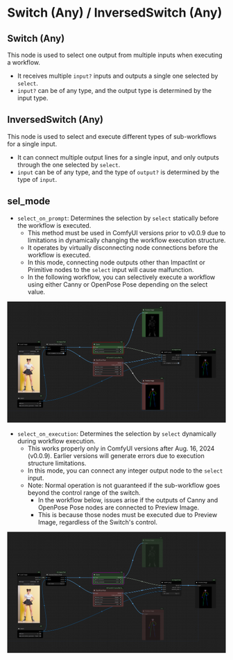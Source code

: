 # Switch (Any) / InversedSwitch (Any)

## Switch (Any)

This node is used to select one output from multiple inputs when executing a workflow.

* It receives multiple `input?` inputs and outputs a single one selected by `select`.
* `input?` can be of any type, and the output type is determined by the input type.

## InversedSwitch (Any)

This node is used to select and execute different types of sub-workflows for a single input.

* It can connect multiple output lines for a single input, and only outputs through the one selected by `select`.
* `input` can be of any type, and the type of `output?` is determined by the type of `input`.

## sel_mode

* `select_on_prompt`: Determines the selection by `select` statically before the workflow is executed.
    * This method must be used in ComfyUI versions prior to v0.0.9 due to limitations in dynamically changing the workflow execution structure.
    * It operates by virtually disconnecting node connections before the workflow is executed.
    * In this mode, connecting node outputs other than ImpactInt or Primitive nodes to the `select` input will cause malfunction.
    * In the following workflow, you can selectively execute a workflow using either Canny or OpenPose Pose depending on the select value.

![static](select_on_prompt.png)

* `select_on_execution`: Determines the selection by `select` dynamically during workflow execution.
    * This works properly only in ComfyUI versions after Aug. 16, 2024 (v0.0.9). Earlier versions will generate errors due to execution structure limitations.
    * In this mode, you can connect any integer output node to the `select` input.
    * Note: Normal operation is not guaranteed if the sub-workflow goes beyond the control range of the switch.
        * In the workflow below, issues arise if the outputs of Canny and OpenPose Pose nodes are connected to Preview Image.
        * This is because those nodes must be executed due to Preview Image, regardless of the Switch's control.

![dynamic](select_on_execution.png)
